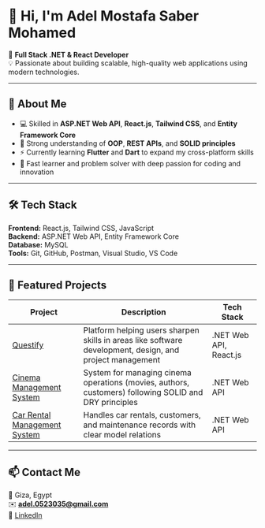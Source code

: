 # 👋 Hi, I'm Adel Mostafa Saber Mohamed

🎯 **Full Stack .NET & React Developer**  
💡 Passionate about building scalable, high-quality web applications using modern technologies.

---

## 🚀 About Me
- 💻 Skilled in **ASP.NET Web API**, **React.js**, **Tailwind CSS**, and **Entity Framework Core**  
- 🔧 Strong understanding of **OOP**, **REST APIs**, and **SOLID principles**  
- ⚡ Currently learning **Flutter** and **Dart** to expand my cross-platform skills  
- 🧠 Fast learner and problem solver with deep passion for coding and innovation  

---

## 🛠️ Tech Stack
**Frontend:** React.js, Tailwind CSS, JavaScript  
**Backend:** ASP.NET Web API, Entity Framework Core  
**Database:** MySQL  
**Tools:** Git, GitHub, Postman, Visual Studio, VS Code  

---

## 📂 Featured Projects
| Project | Description | Tech Stack |
|----------|--------------|-------------|
| [Questify](https://github.com/Adelmostafa2008/Questify.git) | Platform helping users sharpen skills in areas like software development, design, and project management | .NET Web API, React.js |
| [Cinema Management System](https://github.com/senior-3/Adel-Mostafa-Cinema.git) | System for managing cinema operations (movies, authors, customers) following SOLID and DRY principles | .NET Web API |
| [Car Rental Management System](https://github.com/Adelmostafa2008/CarRentalMS.git) | Handles car rentals, customers, and maintenance records with clear model relations | .NET Web API |

---

## 📫 Contact Me
📍 Giza, Egypt  
✉️ **adel.0523035@gmail.com**  
🔗 [LinkedIn](https://www.linkedin.com/in/adel-moatafa-saber-mohamed-7a2705332/)
